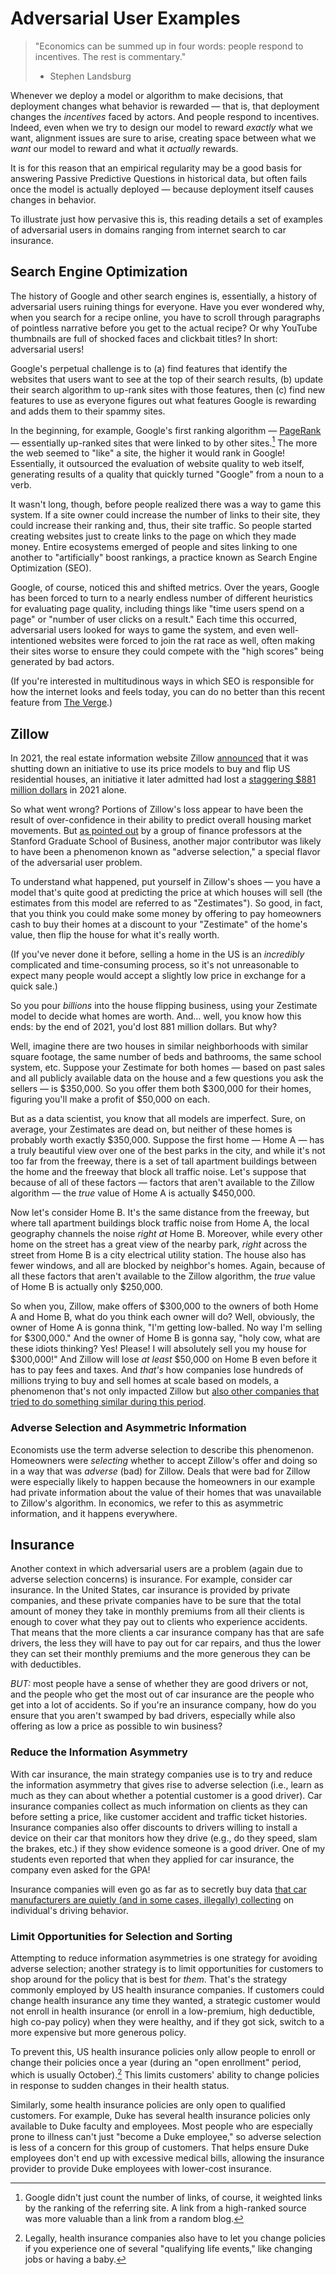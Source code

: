 # Adversarial User Examples

> "Economics can be summed up in four words: people respond to incentives. The rest is commentary."
>
> - Stephen Landsburg

Whenever we deploy a model or algorithm to make decisions, that deployment changes what behavior is rewarded — that is, that deployment changes the *incentives* faced by actors. And people respond to incentives. Indeed, even when we try to design our model to reward *exactly* what we want, alignment issues are sure to arise, creating space between what we *want* our model to reward and what it *actually* rewards.

It is for this reason that an empirical regularity may be a good basis for answering Passive Predictive Questions in historical data, but often fails once the model is actually deployed — because deployment itself causes changes in behavior. 

To illustrate just how pervasive this is, this reading details a set of examples of adversarial users in domains ranging from internet search to car insurance.

## Search Engine Optimization

The history of Google and other search engines is, essentially, a history of adversarial users ruining things for everyone. Have you ever wondered why, when you search for a recipe online, you have to scroll through paragraphs of pointless narrative before you get to the actual recipe? Or why YouTube thumbnails are full of shocked faces and clickbait titles? In short: adversarial users!

Google's perpetual challenge is to (a) find features that identify the websites that users want to see at the top of their search results, (b) update their search algorithm to up-rank sites with those features, then (c) find new features to use as everyone figures out what features Google is rewarding and adds them to their spammy sites.

In the beginning, for example, Google's first ranking algorithm — [PageRank](https://en.wikipedia.org/wiki/PageRank) — essentially up-ranked sites that were linked to by other sites.[^pagerank] The more the web seemed to "like" a site, the higher it would rank in Google! Essentially, it outsourced the evaluation of website quality to web itself, generating results of a quality that quickly turned "Google" from a noun to a verb.

[^pagerank]: Google didn't just count the number of links, of course, it weighted links by the ranking of the referring site. A link from a high-ranked source was more valuable than a link from a random blog.

It wasn't long, though, before people realized there was a way to game this system. If a site owner could increase the number of links to their site, they could increase their ranking and, thus, their site traffic. So people started creating websites just to create links to the page on which they made money. Entire ecosystems emerged of people and sites linking to one another to "artificially" boost rankings, a practice known as Search Engine Optimization (SEO).

Google, of course, noticed this and shifted metrics. Over the years, Google has been forced to turn to a nearly endless number of different heuristics for evaluating page quality, including things like "time users spend on a page" or "number of user clicks on a result." Each time this occurred, adversarial users looked for ways to game the system, and even well-intentioned websites were forced to join the rat race as well, often making their sites worse to ensure they could compete with the "high scores" being generated by bad actors.

(If you're interested in multitudinous ways in which SEO is responsible for how the internet looks and feels today, you can do no better than this recent feature from [The Verge](https://www.theverge.com/features/23931789/seo-search-engine-optimization-experts-google-results).)

## Zillow

In 2021, the real estate information website Zillow [announced](https://www.wsj.com/articles/zillow-quits-home-flipping-business-cites-inability-to-forecast-prices-11635883500?mod=article_inline) that it was shutting down an initiative to use its price models to buy and flip US residential houses, an initiative it later admitted had lost a [staggering \$881 million dollars](https://www.wsj.com/articles/zillows-shuttered-home-flipping-business-lost-881-million-in-2021-11644529656?st=Bo8Ysa&reflink=desktopwebshare_permalink) in 2021 alone.

So what went wrong? Portions of Zillow's loss appear to have been the result of over-confidence in their ability to predict overall housing market movements. But [as pointed out](https://www.gsb.stanford.edu/insights/flip-flop-why-zillows-algorithmic-home-buying-venture-imploded) by a group of finance professors at the Stanford Graduate School of Business, another major contributor was likely to have been a phenomenon known as "adverse selection," a special flavor of the adversarial user problem.

To understand what happened, put yourself in Zillow's shoes — you have a model that's quite good at predicting the price at which houses will sell (the estimates from this model are referred to as "Zestimates"). So good, in fact, that you think you could make some money by offering to pay homeowners cash to buy their homes at a discount to your "Zestimate" of the home's value, then flip the house for what it's really worth.

(If you've never done it before, selling a home in the US is an *incredibly* complicated and time-consuming process, so it's not unreasonable to expect many people would accept a slightly low price in exchange for a quick sale.)

So you pour *billions* into the house flipping business, using your Zestimate model to decide what homes are worth. And... well, you know how this ends: by the end of 2021, you'd lost 881 million dollars. But why?

Well, imagine there are two houses in similar neighborhoods with similar square footage, the same number of beds and bathrooms, the same school system, etc. Suppose your Zestimate for both homes — based on past sales and all publicly available data on the house and a few questions you ask the sellers — is \$350,000. So you offer them both \$300,000 for their homes, figuring you'll make a profit of \$50,000 on each.

But as a data scientist, you know that all models are imperfect. Sure, on average, your Zestimates are dead on, but neither of these homes is probably worth exactly \$350,000. Suppose the first home — Home A — has a truly beautiful view over one of the best parks in the city, and while it's not too far from the freeway, there is a set of tall apartment buildings between the home and the freeway that block all traffic noise. Let's suppose that because of all of these factors — factors that aren't available to the Zillow algorithm — the *true* value of Home A is actually \$450,000.

Now let's consider Home B. It's the same distance from the freeway, but where tall apartment buildings block traffic noise from Home A, the local geography channels the noise *right at* Home B. Moreover, while every other home on the street has a great view of the nearby park, *right* across the street from Home B is a city electrical utility station. The house also has fewer windows, and all are blocked by neighbor's homes. Again, because of all these factors that aren't available to the Zillow algorithm, the *true* value of Home B is actually only \$250,000.

So when you, Zillow, make offers of \$300,000 to the owners of both Home A and Home B, what do you think each owner will do? Well, obviously, the owner of Home A is gonna think, "I'm getting low-balled. No way I'm selling for \$300,000." And the owner of Home B is gonna say, "holy cow, what are these idiots thinking? Yes! Please! I will absolutely sell you my house for \$300,000!" And Zillow will lose *at least* \$50,000 on Home B even before it has to pay fees and taxes. And *that's* how companies lose hundreds of millions trying to buy and sell homes at scale based on models, a phenomenon that's not only impacted Zillow but [also other companies that tried to do something similar during this period](https://papers.ssrn.com/sol3/papers.cfm?abstract_id=3616555).

### Adverse Selection and Asymmetric Information

Economists use the term adverse selection to describe this phenomenon. Homeowners were *selecting* whether to accept Zillow's offer and doing so in a way that was *adverse* (bad) for Zillow. Deals that were bad for Zillow were especially likely to happen because the homeowners in our example had private information about the value of their homes that was unavailable to Zillow's algorithm. In economics, we refer to this as asymmetric information, and it happens everywhere.

## Insurance

Another context in which adversarial users are a problem (again due to adverse selection concerns) is insurance. For example, consider car insurance. In the United States, car insurance is provided by private companies, and these private companies have to be sure that the total amount of money they take in monthly premiums from all their clients is enough to cover what they pay out to clients who experience accidents. That means that the more clients a car insurance company has that are safe drivers, the less they will have to pay out for car repairs, and thus the lower they can set their monthly premiums and the more generous they can be with deductibles.

*BUT:* most people have a sense of whether they are good drivers or not, and the people who get the most out of car insurance are the people who get into a lot of accidents. So if you're an insurance company, how do you ensure that you aren't swamped by bad drivers, especially while also offering as low a price as possible to win business?

### Reduce the Information Asymmetry

With car insurance, the main strategy companies use is to try and reduce the information asymmetry that gives rise to adverse selection (i.e., learn as much as they can about whether a potential customer is a good driver). Car insurance companies collect as much information on clients as they can before setting a price, like customer accident and traffic ticket histories. Insurance companies also offer discounts to drivers willing to install a device on their car that monitors how they drive (e.g., do they speed, slam the brakes, etc.) if they show evidence someone is a good driver. One of my students even reported that when they applied for car insurance, the company even asked for the GPA!

Insurance companies will even go as far as to secretly buy data [that car manufacturers are quietly (and in some cases, illegally) collecting](https://www.nytimes.com/2024/04/23/technology/general-motors-spying-driver-data-consent.html?unlocked_article_code=1.sE4.eFtk.dNaHXEZcJ5rc&smid=url-share) on individual's driving behavior.

### Limit Opportunities for Selection and Sorting

Attempting to reduce information asymmetries is one strategy for avoiding adverse selection; another strategy is to limit opportunities for customers to shop around for the policy that is best for *them*. That's the strategy commonly employed by US health insurance companies. If customers could change health insurance any time they wanted, a strategic customer would not enroll in health insurance (or enroll in a low-premium, high deductible, high co-pay policy) when they were healthy, and if they got sick, switch to a more expensive but more generous policy.

To prevent this, US health insurance policies only allow people to enroll or change their policies once a year (during an "open enrollment" period, which is usually October).[^qualified] This limits customers' ability to change policies in response to sudden changes in their health status.

[^qualified]: Legally, health insurance companies also have to let you change policies if you experience one of several "qualifying life events," like changing jobs or having a baby.

Similarly, some health insurance policies are only open to qualified customers. For example, Duke has several health insurance policies only available to Duke faculty and employees. Most people who are especially prone to illness can't just "become a Duke employee," so adverse selection is less of a concern for this group of customers. That helps ensure Duke employees don't end up with excessive medical bills, allowing the insurance provider to provide Duke employees with lower-cost insurance.










